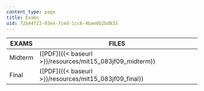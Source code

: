 ```yaml
---
content_type: page
title: Exams
uid: 72b44f22-03e4-7ced-1cc6-4bae0b2bd833
---
```


| EXAMS | FILES |
| --- | --- |
| Midterm | ([PDF]({{< baseurl >}}/resources/mit15_083jf09_midterm)) |
| Final | ([PDF]({{< baseurl >}}/resources/mit15_083jf09_final))
